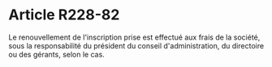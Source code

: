# Article R228-82

Le renouvellement de l'inscription prise est effectué aux frais de la société, sous la responsabilité du président du conseil d'administration, du directoire ou des gérants, selon le cas.